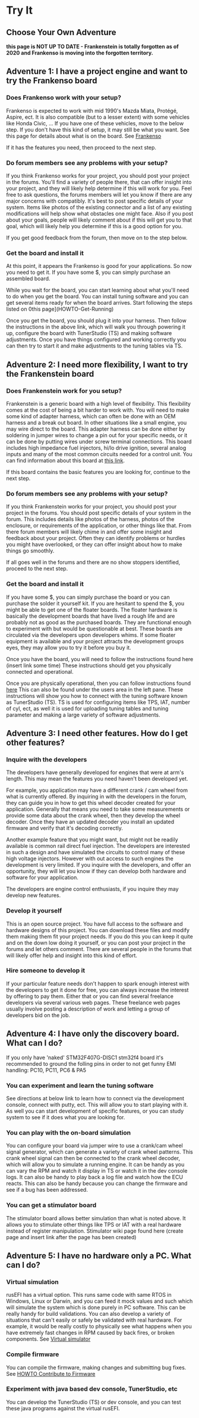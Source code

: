 # Try It

## Choose Your Own Adventure

**this page is NOT UP TO DATE - Frankenstein is totally forgotten as of 2020 and Frankenso is moving into the forgotten territory.**

## Adventure 1: I have a project engine and want to try the Frankenso board

### Does Frankenso work with your setup?

Frankenso is expected to work with mid 1990's Mazda Miata, Protégé, Aspire, ect. It is also compatible (but to a lesser extent) with some vehicles like Honda Civic, ... If you have one of these vehicles, move to the below step. If you don't have this kind of setup, it may still be what you want. See this page for details about what is on the board. See [Frankenso](Frankenso)

If it has the features you need, then proceed to the next step.

### Do forum members see any problems with your setup?

If you think Frankenso works for your project, you should post your project in the forums. You'll find a variety of people there, that can offer insight into your project, and they will likely help determine if this will work for you. Feel free to ask questions, the forums members will let you know if there are any major concerns with compatibly. It's best to post specific details of your system. Items like photos of the existing connector and a list of any existing modifications will help show what obstacles one might face. Also if you post about your goals, people will likely comment about if this will get you to that goal, which will likely help you determine if this is a good option for you.

If you get good feedback from the forum, then move on to the step below.

### Get the board and install it

At this point, it appears the Frankenso is good for your applications. So now you need to get it. If you have some $, you can simply purchase an assembled board.

While you wait for the board, you can start learning about what you'll need to do when you get the board. You can install tuning software and you can get several items ready for when the board arrives. Start following the steps listed on 0this page](HOWTO-Get-Running)

Once you get the board, you should plug it into your harness. Then follow the instructions in the above link, which will walk you through powering it up, configure the board with TunerStudio (TS) and making software adjustments. Once you have things configured and working correctly you can then try to start it and make adjustments to the tuning tables via TS.

## Adventure 2: I need more flexibility, I want to try the Frankenstein board

### Does Frankenstein work for you setup?

Frankenstein is a generic board with a high level of flexibility. This flexibility comes at the cost of being a bit harder to work with. You will need to make some kind of adapter harness, which can often be done with an OEM harness and a break out board. In other situations like a small engine, you may wire direct to the board. This adapter harness can be done either by soldering in jumper wires to change a pin out for your specific needs, or it can be done by putting wires under screw terminal connections. This board includes high impedance fuel injectors, hi/lo drive ignition, several analog inputs and many of the most common circuits needed for a control unit. You can find information about this board at [this link](Hardware-Frankenstein).

If this board contains the basic features you are looking for, continue to the next step.

### Do forum members see any problems with your setup?

If you think Frankenstein works for your project, you should post your project in the forums. You should post specific details of your system in the forum. This includes details like photos of the harness, photos of the enclosure, or requirements of the application, or other things like that. From there forum members will likely chime in and offer some insight and feedback about your project. Often they can identify problems or hurdles you might have overlooked, or they can offer insight about how to make things go smoothly.

If all goes well in the forums and there are no show stoppers identified, proceed to the next step.

### Get the board and install it

If you have some $, you can simply purchase the board or you can purchase the solder it yourself kit. If you are hesitant to spend the $, you might be able to get one of the floater boards. The floater hardware is basically the development boards that have lived a rough life and are probably not as good as the purchased boards. They are functional enough to experiment with but would be questionable at best. These boards are circulated via the developers upon developers whims. If some floater equipment is available and your project attracts the development groups eyes, they may allow you to try it before you buy it.

Once you have the board, you will need to follow the instructions found here (insert link some time) These instructions should get you physically connected and operational.

Once you are physically operational, then you can follow instructions found [here](HOWTO-quick-start) This can also be found under the users area in the left pane. These instructions will show you how to connect with the tuning software known as TunerStudio (TS). TS is used for configuring items like TPS, IAT, number of cyl, ect, as well it is used for uploading tuning tables and tuning parameter and making a large variety of software adjustments.

## Adventure 3: I need other features. How do I get other features?

### Inquire with the developers

The developers have generally developed for engines that were at arm's length. This may mean the features you need haven't been developed yet.

For example, you application may have a different crank / cam wheel from what is currently offered. By inquiring in with the developers in the forum, they can guide you in how to get this wheel decoder created for your application. Generally that means you need to take some measurements or provide some data about the crank wheel, then they develop the wheel decoder. Once they have an updated decoder you install an updated firmware and verify that it's decoding correctly.

Another example feature that you might want, but might not be readily available is common rail direct fuel injection. The developers are interested in such a design and have simulated the circuits to control many of these high voltage injectors. However with out access to such engines the development is very limited. If you inquire with the developers, and offer an opportunity, they will let you know if they can develop both hardware and software for your application.

The developers are engine control enthusiasts, if you inquire they may develop new features.

### Develop it yourself

This is an open source project. You have full access to the software and hardware designs of this project. You can download these files and modify them making them fit your project needs. If you do this you can keep it quite and on the down low doing it yourself, or you can post your project in the forums and let others comment. There are several people in the forums that will likely offer help and insight into this kind of effort.

### Hire someone to develop it

If your particular feature needs don't happen to spark enough interest with the developers to get it done for free, you can always increase the interest by offering to pay them. Either that or you can find several freelance developers via several various web pages. These freelance web pages usually involve posting a description of work and letting a group of developers bid on the job.

## Adventure 4: I have only the discovery board. What can I do?

If you only have 'naked' STM32F407G-DISC1 stm32f4 board it's recommended to ground the folling pins in order to not get funny EMI handling:
PC10, PC11, PC6 & PA5

### You can experiment and learn the tuning software

See directions at below link to learn how to connect via the development console, connect with putty, ect. This will allow you to start playing with it. As well you can start development of specific features, or you can study system to see if it does what you are looking for.

### You can play with the on-board simulation

You can configure your board via jumper wire to use a crank/cam wheel signal generator, which can generate a variety of crank wheel patterns. This crank wheel signal can then be connected to the crank wheel decoder, which will allow you to simulate a running engine. It can be handy as you can vary the RPM and watch it display in TS or watch it in the dev console logs. It can also be handy to play back a log file and watch how the ECU reacts. This can also be handy because you can change the firmware and see if a bug has been addressed.

### You can get a stimulator board

The stimulator board allows better simulation than what is noted above. It allows you to stimulate other things like TPS or IAT with a real hardware instead of register manipulation. Stimulator wiki page found here (create page and insert link after the page has been created)

## Adventure 5: I have no hardware only a PC. What can I do?

### Virtual simulation

rusEFI has a virtual option. This runs same code with same RTOS in Windows, Linux or Darwin, and you can feed it mock values and such which will simulate the system which is done purely in PC software. This can be really handy for build validations. You can also develop a variety of situations that can't easily or safely be validated with real hardware. For example, it would be really costly to physically see what happens when you have extremely fast changes in RPM caused by back fires, or broken components. See [Virtual simulator](Virtual-simulator)

### Compile firmware

You can compile the firmware, making changes and submitting bug fixes. See [HOWTO Contribute to Firmware](HOWTO-contribute-to-firmware)

### Experiment with java based dev console, TunerStudio, etc

You can develop the TunerStudio (TS) or dev console, and you can test these java programs against the virtual rusEFI.
